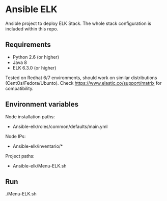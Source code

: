 Ansible ELK
=========

Ansible project to deploy ELK Stack. The whole stack configuration is included within this repo.

Requirements
------------

- Python 2.6 (or higher)
- Java 8
- ELK 6.3.0 (or higher)

Tested on Redhat 6/7 environments, should work on similar distributions (CentOs/Fedora/Ubunto). Check https://www.elastic.co/support/matrix for compatibility.

Environment variables
------------

Node installation paths:
- Ansible-elk/roles/common/defaults/main.yml

Node IPs:
- Ansible-elk/inventario/*

Project paths:
- Ansible-elk/Menu-ELK.sh

Run
--------------

./Menu-ELK.sh